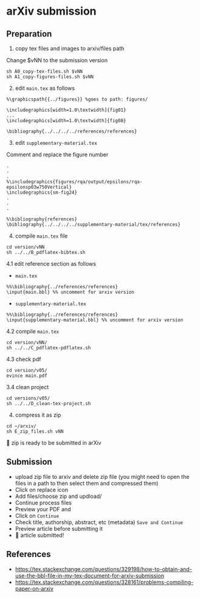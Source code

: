 # arXiv submission
## Preparation
1. copy tex files and images to arxiv/files path

Change $vNN to the submission version
```
sh A0_copy-tex-files.sh $vNN
sh A1_copy-figures-files.sh $vNN
```

2. edit `main.tex` as follows
```
%\graphicspath{{../figures}} %goes to path: figures/

\includegraphics[width=1.0\textwidth]{fig01}
...
\includegraphics[width=1.0\textwidth]{fig08}

\bibliography{../../../../references/references}
```

3. edit `supplementary-material.tex`

Comment and replace the figure number 
```
.
.
.
%\includegraphics{figures/rqa/output/epsilons/rqa-epsilonsp03w750Vertical}
\includegraphics{sm-fig24}
.
.
.
	
%\bibliography{references}
\bibliography{../../../../supplementary-material/tex/references}
```


4. compile `main.tex` file
```
cd version/vNN
sh ../../B_pdflatex-bibtex.sh
```

4.1 edit reference section as follows
* `main.tex`
```
%%\bibliography{../references/references}
\input{main.bbl} %% uncomment for arxiv version
```

* `supplementary-material.tex`
```
%%\bibliography{../references/references}
\input{supplementary-material.bbl} %% uncomment for arxiv version
```


4.2 compile `main.tex`
```
cd version/vNN/
sh ../../C_pdflatex-pdflatex.sh
```

4.3 check pdf 
```
cd version/v05/
evince main.pdf
```
3.4 clean project 
```
cd versions/v05/
sh ../../D_clean-tex-project.sh
```

4. compress it as zip 
```
cd ~/arxiv/
sh E_zip_files.sh vNN
```

:tada: zip is ready to be submitted in arXiv


## Submission
* upload zip file to arxiv and delete zip file (you might need to open the files in a path to then select them and compressed them)
* Click on replace icon 
* Add files/choose zip and updload/
* Continue process files
* Preview your PDF and 
* Click on `Continue` 
* Check title, authorship, abstract, etc (metadata) `Save and Continue`
* Preview article before submitting it
* :tada: article submitted!


## References
* https://tex.stackexchange.com/questions/329198/how-to-obtain-and-use-the-bbl-file-in-my-tex-document-for-arxiv-submission
* https://tex.stackexchange.com/questions/328161/problems-compiling-paper-on-arxiv
